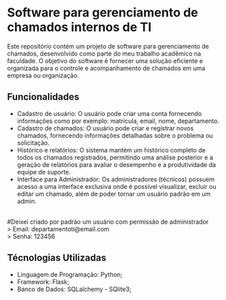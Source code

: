 # Software para gerenciamento de chamados internos de TI

Este repositório contém um projeto de software para gerenciamento de chamados, desenvolvido como parte do meu trabalho acadêmico na faculdade. O objetivo do software é fornecer uma solução eficiente e organizada para o controle e acompanhamento de chamados em uma empresa ou organização.

## Funcionalidades

- Cadastro de usuário: O usuário pode criar uma conta fornecendo informações como por exemplo: matrícula, email, nome, departamento. <br/>
- Cadastro de chamados: O usuário pode criar e registrar novos chamados, fornecendo informações detalhadas sobre o problema ou solicitação. <br/>
- Histórico e relatórios: O sistema mantém um histórico completo de todos os chamados registrados, permitindo uma análise posterior e a geração de relatórios para avaliar o desempenho e a produtividade da equipe de suporte. <br/>
- Interface para Administrador: Os administradores (técnicos) possuem acesso a uma interface exclusiva onde é possível visualizar, excluir ou editar um chamado, além de poder tornar um usuário padrão em um admin. <br/>
<br/>
#Deixei criado por padrão um usuário com permissão de administrador <br/>
> Email: departamentoti@email.com <br/>
> Senha: 123456 <br/>

## Técnologias Utilizadas

- Linguagem de Programação: Python; <br/>
- Framework: Flask; <br/>
- Banco de Dados: SQLalchemy - SQlite3; <br/>
